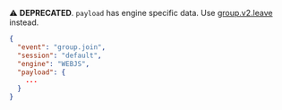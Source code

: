 ⚠️ **DEPRECATED**. `payload` has engine specific data. Use [group.v2.leave](#groupv2leave) instead.

```json { title="group.join" }
{
  "event": "group.join",
  "session": "default",
  "engine": "WEBJS",
  "payload": {
    ...
  }
}
```
